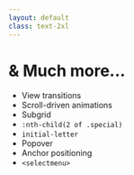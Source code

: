 ```yaml
---
layout: default
class: text-2xl
---
```


# & Much more...

- View transitions
- Scroll-driven animations
- Subgrid
- `:nth-child(2 of .special)`
- `initial-letter`
- Popover
- Anchor positioning
- `<selectmenu>`
